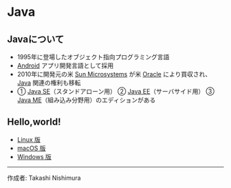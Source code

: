 # Java

## Javaについて

* 1995年に登場したオブジェクト指向プログラミング言語
* [Android](https://ja.wikipedia.org/wiki/Android) アプリ開発言語として採用
* 2010年に開発元の米 [Sun Microsystems](http://bit.ly/2mySRXN) が米 [Oracle](http://bit.ly/2m5QRZU) により買収され、[Java](https://ja.wikipedia.org/wiki/Java) 関連の権利も移転
* ① [Java SE](http://bit.ly/1qWEkCh)（スタンドアローン用） ② [Java EE](http://bit.ly/2m11Mn2)（サーバサイド用） ③ [Java ME](http://bit.ly/2lODD2J)（組み込み分野用）のエディションがある

## Hello,world!

* [Linux 版](https://github.com/TakashiNishimura/HelloWorld/blob/master/Java/Java_linux.md)
* [macOS 版](https://github.com/TakashiNishimura/HelloWorld/blob/master/Java/Java_mac.md)
* [Windows 版](https://github.com/TakashiNishimura/HelloWorld/blob/master/Java/Java_win.md)

***
作成者: Takashi Nishimura